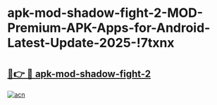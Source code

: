 # apk-mod-shadow-fight-2-MOD-Premium-APK-Apps-for-Android-Latest-Update-2025-!7txnx

# <h2><a href="https://k1wtcq.esa.edu.pl?title=apk-mod-shadow-fight-2&ref=7txnx">🔗👉 🔴 apk-mod-shadow-fight-2</a></h2>

[![acn](https://github.com/user-attachments/assets/0f9c940e-d8b0-45ae-aac7-cd30a18b3e1c)](https://k1wtcq.esa.edu.pl?title=apk-mod-shadow-fight-2&ref=7txnx)

